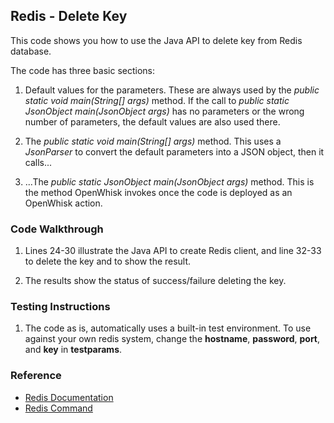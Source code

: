 ## Redis - Delete Key

This code shows you how to use the Java API to delete key from Redis database. 

The code has three basic sections: 

1. Default values for the parameters. These are always used by the *public static void main(String[] args)* method. 
If the call to *public static JsonObject main(JsonObject args)* has no parameters or the wrong number of parameters, the default values are also used there. 

2. The *public static void main(String[] args)* method. This uses a *JsonParser* to convert the default parameters into a JSON object, then it calls... 

3. ...The *public static JsonObject main(JsonObject args)* method. This is the method OpenWhisk invokes once the code is deployed as an OpenWhisk action.

### Code Walkthrough
1. Lines 24-30 illustrate the Java API to create Redis client, and line 32-33 to delete the key and to show the result.

2. The results show the status of success/failure deleting the key.

### Testing Instructions
1. The code as is, automatically uses a built-in test environment. To use against your own redis system, change the **hostname**, **password**, **port**, and **key** in **testparams**.

### Reference
* [Redis Documentation](https://redis.io/)
* [Redis Command](https://redis.io/commands/)